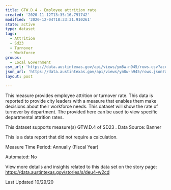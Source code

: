 ```yaml
---
title: GTW.D.4 - Employee attrition rate
created: '2020-11-12T13:35:16.791742'
modified: '2020-12-04T18:33:31.910261'
state: active
type: dataset
tags:
  - Attrition
  - Sd23
  - Turnover
  - Workforce
groups:
  - Local Government
csv_url: 'https://data.austintexas.gov/api/views/ym8w-n945/rows.csv?accessType=DOWNLOAD'
json_url: 'https://data.austintexas.gov/api/views/ym8w-n945/rows.json?accessType=DOWNLOAD'
layout: post

---
```

This measure provides employee attrition or turnover rate. This data is reported to provide city leaders with a measure that enables them make decisions about their workforce needs. This dataset will show the rate of turnover by department. The provided here can be used to view specific departmental attrition rates. 

This dataset supports measure(s) GTW.D.4 of SD23
.
Data Source: Banner

This is a data report that did not require a calculation.

Measure Time Period: Annually (Fiscal Year)

Automated: No

View more details and insights
related to this data set on the story page: https://data.austintexas.gov/stories/s/deu4-w2cd

Last Updated 10/29/20
